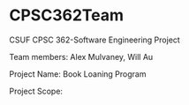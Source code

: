 # CPSC362Team
CSUF CPSC 362-Software Engineering Project

Team members:
	Alex Mulvaney,
	Will Au

Project Name: Book Loaning Program

Project Scope:
